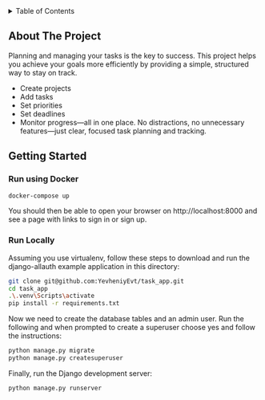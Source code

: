 
<details>
  <summary>Table of Contents</summary>
  <ol>
    <li>
      <a href="#about-the-project">About The Project</a>
    </li>
    <li>
      <a href="#getting-started">Getting Started</a>
      <ul>
        <li><a href="#run-using-docker">Run using Docker</a></li>
        <li><a href="#run-locally">Run Locally</a></li>
      </ul>
    </li>
    <li><a href="#usage">Usage</a></li>
    <li><a href="#roadmap">Roadmap</a></li>
    <li><a href="#contributing">Contributing</a></li>
    <li><a href="#license">License</a></li>
    <li><a href="#contact">Contact</a></li>
    <li><a href="#acknowledgments">Acknowledgments</a></li>
  </ol>
</details>

## About The Project

Planning and managing your tasks is the key to success.
This project helps you achieve your goals more efficiently by providing a simple, structured way to stay on track.

* Create projects
* Add tasks
* Set priorities
* Set deadlines
* Monitor progress—all in one place.
No distractions, no unnecessary features—just clear, focused task planning and tracking.

## Getting Started

### Run using Docker
   ```sh
   docker-compose up
   ```

You should then be able to open your browser on http://localhost:8000 and see a page with links to sign in or sign up.

### Run Locally

Assuming you use virtualenv, follow these steps to download and run the django-allauth example application in this directory:

   ```sh
   git clone git@github.com:YevheniyEvt/task_app.git
   cd task_app
   .\.venv\Scripts\activate
   pip install -r requirements.txt
   ```

Now we need to create the database tables and an admin user. Run the following and when prompted to create a superuser choose yes and follow the instructions:

   ```sh
   python manage.py migrate
   python manage.py createsuperuser
   ```
Finally, run the Django development server:

   ```sh
   python manage.py runserver
   ```


